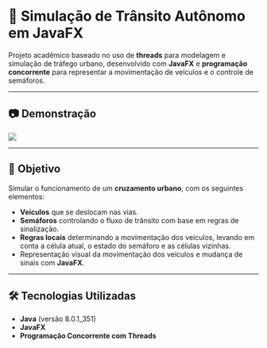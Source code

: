 # 🚦 Simulação de Trânsito Autônomo em JavaFX

Projeto acadêmico baseado no uso de **threads** para modelagem e simulação de tráfego urbano, desenvolvido com **JavaFX** e **programação concorrente** para representar a movimentação de veículos e o controle de semáforos.

---

## 📷 Demonstração
<img src="/resources/transito-autonomo.gif">

---

## 🎯 Objetivo

Simular o funcionamento de um **cruzamento urbano**, com os seguintes elementos:

- **Veículos** que se deslocam nas vias.
- **Semáforos** controlando o fluxo de trânsito com base em regras de sinalização.
- **Regras locais** determinando a movimentação dos veículos, levando em conta a célula atual, o estado do semáforo e as células vizinhas.
- Representação visual da movimentação dos veículos e mudança de sinais com **JavaFX**.

---

## 🛠️ Tecnologias Utilizadas

- **Java** (versão 8.0.1_351)  
- **JavaFX**  
- **Programação Concorrente com Threads**

